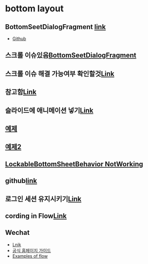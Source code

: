# bottom layout

## BottomSeetDialogFragment [link](https://stackoverflow.com/questions/36030879/bottomsheetdialogfragment-how-to-set-expanded-height-or-min-top-offset)

* [Github](https://github.com/dandar3/android-support-design/blob/master/res/layout/design_bottom_sheet_dialog.xml)

## 스크롤 이슈있음[BottomSeetDialogFragment](https://blog.mindorks.com/android-bottomsheet-in-kotlin)

## 스크롤 이슈 해결 가능여부 확인할것[Link](https://medium.com/@nishantpardamwar/using-webview-with-bottomsheetdialog-f38e45cc95a5)

## 참고함[Link](https://www.programmersought.com/article/41223412699/)

## 슬라이드에 애니메이션 넣기[Link](https://proandroiddev.com/android-bottom-sheet-behavior-and-animated-button-on-top-of-it-da86a9bfe545)

## [예제](https://mhrpatel12.medium.com/making-most-out-of-android-bottom-sheet-352c04551fb4)

## [예제2](https://codinginflow.com/tutorials/android/modal-bottom-sheet)

## [LockableBottomSheetBehavior NotWorking](https://stackoverflow.com/questions/35794264/disabling-user-dragging-on-bottomsheet)

## github[link](https://github.com/material-components/material-components-android)

## 로그인 세션 유지시키기[Link](https://dailylonnie0125.tistory.com/11)

## cording in Flow[Link](https://elopage.com/s/codinginflow/mvvmcachingcourse?locale=en)

## Wechat

* [Lnik](https://programmer.group/android-wechat-login-sharing-payment.html)
* [공식 홈페이지 가이드](https://developers.weixin.qq.com/doc/oplatform/en/Mobile_App/Access_Guide/Android.html)
* [Examples of flow](https://mts.jk51.com/tushuo/1876558.html)
